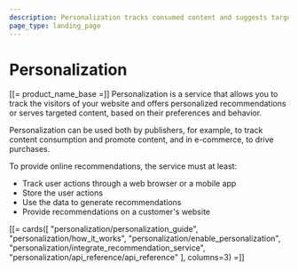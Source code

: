 ```yaml
---
description: Personalization tracks consumed content and suggests targeted content to your website visitors.
page_type: landing_page
---
```


# Personalization

[[= product_name_base =]] Personalization is a service that allows you to track the visitors of your website and offers personalized recommendations or serves targeted content, based on their preferences and behavior.

Personalization can be used both by publishers, for example, to track content consumption and promote content, and in e-commerce, to drive purchases.

To provide online recommendations, the service must at least:

- Track user actions through a web browser or a mobile app
- Store the user actions
- Use the data to generate recommendations
- Provide recommendations on a customer's website

[[= cards([
    "personalization/personalization_guide",
    "personalization/how_it_works",
    "personalization/enable_personalization",
    "personalization/integrate_recommendation_service",
    "personalization/api_reference/api_reference"
], columns=3) =]]





